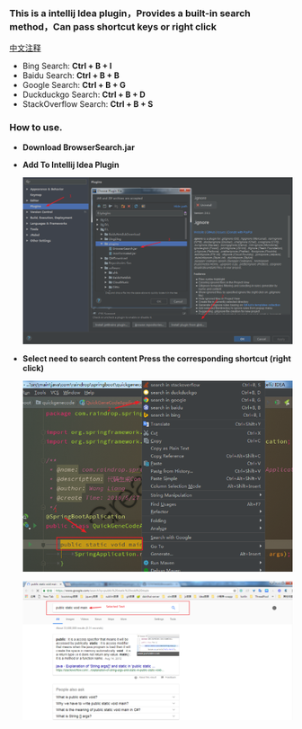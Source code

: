 ### This is a intellij Idea plugin，Provides a built-in search method，Can pass shortcut keys or right click

[中文注释](https://github.com/727474430/BrowserSearch/blob/master/README_CN.md)

- Bing Search: **Ctrl + B + I**
- Baidu Search: **Ctrl + B + B**
- Google Search: **Ctrl + B + G**
- Duckduckgo Search: **Ctrl + B + D**
- StackOverflow Search: **Ctrl + B + S**



### How to use.

* **Download BrowserSearch.jar**

* **Add To Intellij Idea Plugin**

  ![Install](src/img/install.png)

* **Select need to search content Press the corresponding shortcut (right click)**

  ![Use](src/img/use.png)

  ![Result](src/img/result.png)




